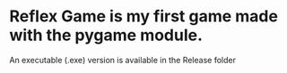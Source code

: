 # Reflex Game is my first game made with the pygame module. 

An executable (.exe) version is available in the Release folder
